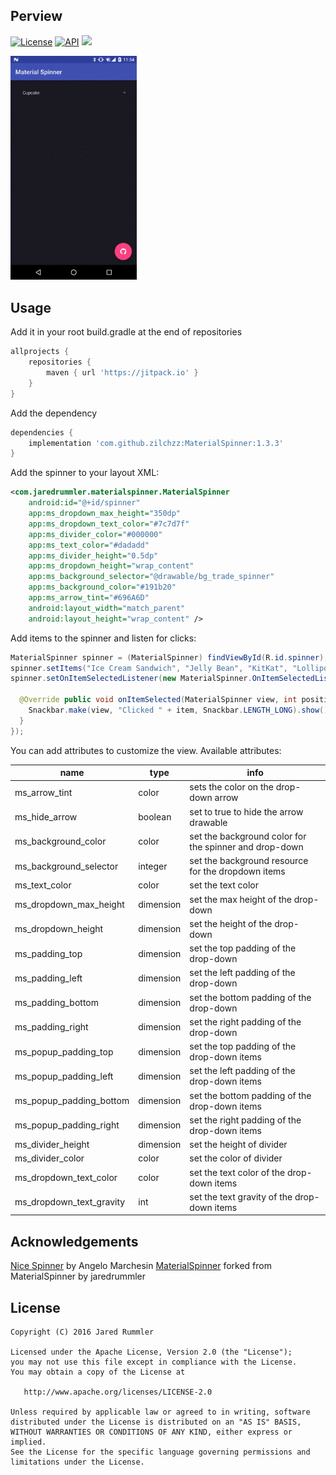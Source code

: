 Perview
-----

[![License](http://img.shields.io/:license-apache-blue.svg?style=flat)]()
[![API](https://img.shields.io/badge/API-14%2B-blue.svg?style=flat)](https://android-arsenal.com/api?level=11)
[![](https://jitpack.io/v/zilchzz/MaterialSpinner.svg)](https://jitpack.io/#zilchzz/MaterialSpinner)


<img src="demo.gif" width = "40%" />

Usage
-----

Add it in your root build.gradle at the end of repositories

```groovy
allprojects {
    repositories {
        maven { url 'https://jitpack.io' }
    }
}
```

Add the dependency

```groovy
dependencies {
    implementation 'com.github.zilchzz:MaterialSpinner:1.3.3'
}
```

Add the spinner to your layout XML:

```xml
<com.jaredrummler.materialspinner.MaterialSpinner
    android:id="@+id/spinner"
    app:ms_dropdown_max_height="350dp"
    app:ms_dropdown_text_color="#7c7d7f"
    app:ms_divider_color="#000000"
    app:ms_text_color="#dadadd"
    app:ms_divider_height="0.5dp"
    app:ms_dropdown_height="wrap_content"
    app:ms_background_selector="@drawable/bg_trade_spinner"
    app:ms_background_color="#191b20"
    app:ms_arrow_tint="#696A6D"
    android:layout_width="match_parent"
    android:layout_height="wrap_content" />
```

Add items to the spinner and listen for clicks:

```java
MaterialSpinner spinner = (MaterialSpinner) findViewById(R.id.spinner);
spinner.setItems("Ice Cream Sandwich", "Jelly Bean", "KitKat", "Lollipop", "Marshmallow");
spinner.setOnItemSelectedListener(new MaterialSpinner.OnItemSelectedListener<String>() {

  @Override public void onItemSelected(MaterialSpinner view, int position, long id, String item) {
    Snackbar.make(view, "Clicked " + item, Snackbar.LENGTH_LONG).show();
  }
});
```

You can add attributes to customize the view. Available attributes:

| name                    | type      | info                                                   |
|-------------------------|-----------|--------------------------------------------------------|
| ms_arrow_tint           | color     | sets the color on the drop-down arrow                  |
| ms_hide_arrow           | boolean   | set to true to hide the arrow drawable                 |
| ms_background_color     | color     | set the background color for the spinner and drop-down |
| ms_background_selector  | integer   | set the background resource for the dropdown items     |
| ms_text_color           | color     | set the text color                                     |
| ms_dropdown_max_height  | dimension | set the max height of the drop-down                    |
| ms_dropdown_height      | dimension | set the height of the drop-down                        |
| ms_padding_top          | dimension | set the top padding of the drop-down                   |
| ms_padding_left         | dimension | set the left padding of the drop-down                  |
| ms_padding_bottom       | dimension | set the bottom padding of the drop-down                |
| ms_padding_right        | dimension | set the right padding of the drop-down                 |
| ms_popup_padding_top    | dimension | set the top padding of the drop-down items             |
| ms_popup_padding_left   | dimension | set the left padding of the drop-down items            |
| ms_popup_padding_bottom | dimension | set the bottom padding of the drop-down items          |
| ms_popup_padding_right  | dimension | set the right padding of the drop-down items           |
| ms_divider_height       | dimension | set the height of divider                              |
| ms_divider_color        | color     | set the color of divider                               |
| ms_dropdown_text_color  | color     | set the text color of the drop-down items              |
| ms_dropdown_text_gravity| int       | set the text gravity of the drop-down items              |


Acknowledgements
----------------

[Nice Spinner](https://github.com/arcadefire/nice-spinner) by Angelo Marchesin
[MaterialSpinner](https://github.com/jaredrummler/MaterialSpinner) forked from MaterialSpinner by jaredrummler

License
--------

    Copyright (C) 2016 Jared Rummler

    Licensed under the Apache License, Version 2.0 (the "License");
    you may not use this file except in compliance with the License.
    You may obtain a copy of the License at

       http://www.apache.org/licenses/LICENSE-2.0

    Unless required by applicable law or agreed to in writing, software
    distributed under the License is distributed on an "AS IS" BASIS,
    WITHOUT WARRANTIES OR CONDITIONS OF ANY KIND, either express or implied.
    See the License for the specific language governing permissions and
    limitations under the License.
